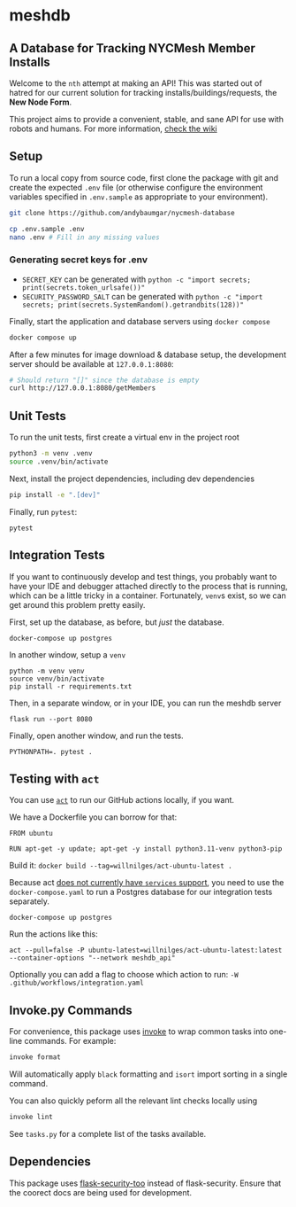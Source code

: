 # meshdb

## A Database for Tracking NYCMesh Member Installs

Welcome to the `nth` attempt at making an API! This was started out of hatred for our current solution for tracking installs/buildings/requests, the **New Node Form**.

This project aims to provide a convenient, stable, and sane API for use with robots and humans. 
For more information, [check the wiki](http://wiki.mesh.nycmesh.net/books/software-services/page/meshdb)

## Setup

To run a local copy from source code, first clone the package with git and create the expected
`.env` file (or otherwise configure the environment variables specified in `.env.sample` as 
appropriate to your environment).
```sh
git clone https://github.com/andybaumgar/nycmesh-database

cp .env.sample .env
nano .env # Fill in any missing values
```

### Generating secret keys for .env
 - `SECRET_KEY` can be generated with `python -c "import secrets; print(secrets.token_urlsafe())"`
 - `SECURITY_PASSWORD_SALT` can be generated with `python -c "import secrets; print(secrets.SystemRandom().getrandbits(128))"`

Finally, start the application and database servers using `docker compose`
```sh
docker compose up
```

After a few minutes for image download & database setup, the development server should be 
available at `127.0.0.1:8080`:
```sh
# Should return "[]" since the database is empty
curl http://127.0.0.1:8080/getMembers
```


## Unit Tests
To run the unit tests, first create a virtual env in the project root
```sh
python3 -m venv .venv
source .venv/bin/activate
```

Next, install the project dependencies, including dev dependencies
```sh
pip install -e ".[dev]"
```

Finally, run `pytest`:
```
pytest
```

## Integration Tests

If you want to continuously develop and test things, you probably want to have your IDE and debugger attached directly to the process that is running, which can be a little tricky in a container. Fortunately, `venv`s exist, so we can get around this problem pretty easily.

First, set up the database, as before, but _just_ the database.

`docker-compose up postgres`

In another window, setup a `venv`

```
python -m venv venv
source venv/bin/activate
pip install -r requirements.txt
```

Then, in a separate window, or in your IDE, you can run the meshdb server

`flask run --port 8080`

Finally, open another window, and run the tests.

`PYTHONPATH=. pytest .`

## Testing with `act`

You can use [`act`](https://github.com/nektos/act) to run our GitHub actions locally, if you want.

We have a Dockerfile you can borrow for that:
```
FROM ubuntu

RUN apt-get -y update; apt-get -y install python3.11-venv python3-pip
```

Build it: `docker build --tag=willnilges/act-ubuntu-latest .`

Because act [does not currently have `services` support](https://github.com/nektos/act/issues/173), you need to use the `docker-compose.yaml` to run a Postgres database for our integration tests separately.
```
docker-compose up postgres
```

Run the actions like this:
```
act --pull=false -P ubuntu-latest=willnilges/act-ubuntu-latest:latest --container-options "--network meshdb_api"
```

Optionally you can add a flag to choose which action to run: `-W .github/workflows/integration.yaml`


## Invoke.py Commands

For convenience, this package uses [invoke](https://www.pyinvoke.org/) to wrap common
tasks into one-line commands. For example:

```sh
invoke format
```

Will automatically apply `black` formatting and `isort` import sorting in a single command.

You can also quickly peform all the relevant lint checks locally using
```sh
invoke lint
```

See `tasks.py` for a complete list of the tasks available.

## Dependencies

This package uses [flask-security-too](https://flask-security-too.readthedocs.io/en/stable/) instead of flask-security. 
Ensure that the coorect docs are being used for development.
